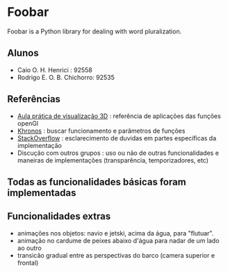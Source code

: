# Foobar

Foobar is a Python library for dealing with word pluralization.

## Alunos

- Caio O. H. Henrici : 92558
- Rodrigo E. O. B. Chichorro: 92535

## Referências

- [Aula prática de visualização 3D](https://drive.google.com/drive/folders/1IoGL5G1rHteWS9CVYXfp7o7Euy9Vulc9) : referência de aplicações das funções openGl
- [Khronos](https://www.khronos.org/opengl/) : buscar funcionamento e parâmetros de funções
- [StackOverflow](https://stackoverflow.com) : esclarecimento de duvidas em partes específicas da implementação 
- Discução com outros grupos : uso ou não de outras funcionalidades e maneiras de implementações (transparência,         temporizadores, etc)

## Todas as funcionalidades básicas foram implementadas

## Funcionalidades extras
- animações nos objetos: navio e jetski, acima da água, para "flutuar". 
- animação no cardume de peixes abaixo d'água para nadar de um lado ao outro
- transicão gradual entre as perspectivas do barco (camera superior e frontal)
